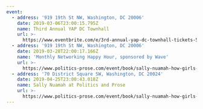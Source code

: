 ```yaml
---
event:
  - address: '919 19th St NW, Washington, DC 20006'
    date: 2019-03-06T23:00:15.795Z
    name: Third Annual YAP DC Townhall
    url: >-
      https://www.eventbrite.com/e/3rd-annual-yap-dc-townhall-tickets-56769422872
  - address: '919 19th St NW, Washington, DC 20006'
    date: 2019-03-28T22:00:17.166Z
    name: 'Monthly Networking Happy Hour, sponsored by Wave'
    url: >-
      https://www.politics-prose.com/event/book/sally-nuamah-how-girls-achieve-politics-and-prose-wharf-presented-young-african
  - address: '70 District Square SW, Washington, DC 20024'
    date: 2019-04-25T23:00:43.018Z
    name: Sally Nuamah at Politics and Prose
    url: >-
      https://www.politics-prose.com/event/book/sally-nuamah-how-girls-achieve-politics-and-prose-wharf-presented-young-african
---
```


